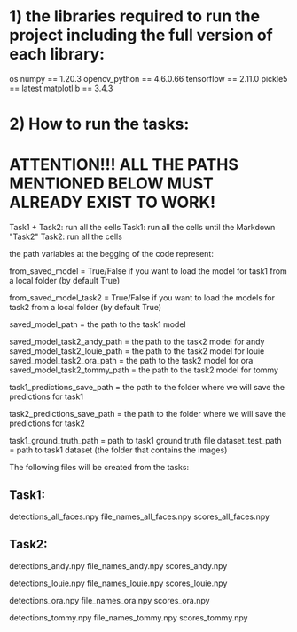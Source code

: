 # 1) the libraries required to run the project including the full version of each library:

os
numpy == 1.20.3
opencv_python == 4.6.0.66
tensorflow == 2.11.0
pickle5 == latest
matplotlib == 3.4.3

# 2) How to run the tasks:


# ATTENTION!!! ALL THE PATHS MENTIONED BELOW MUST ALREADY EXIST TO WORK!

Task1 + Task2: run all the cells
Task1: run all the cells until the Markdown "Task2"
Task2: run all the cells

the path variables at the begging of the code represent:

from_saved_model = True/False if you want to load the model for task1 from a local folder (by default True)

from_saved_model_task2 = True/False if you want to load the models for task2 from a local folder (by default True)

saved_model_path = the path to the task1 model

saved_model_task2_andy_path = the path to the task2 model for andy
saved_model_task2_louie_path = the path to the task2 model for louie
saved_model_task2_ora_path = the path to the task2 model for ora
saved_model_task2_tommy_path = the path to the task2 model for tommy

task1_predictions_save_path = the path to the folder where we will save the predictions for task1

task2_predictions_save_path = the path to the folder where we will save the predictions for task2

task1_ground_truth_path = path to task1 ground truth file
dataset_test_path = path to task1 dataset (the folder that contains the images)

The following files will be created from the tasks:

## Task1:

detections_all_faces.npy
file_names_all_faces.npy
scores_all_faces.npy

## Task2:

detections_andy.npy
file_names_andy.npy
scores_andy.npy

detections_louie.npy
file_names_louie.npy
scores_louie.npy

detections_ora.npy
file_names_ora.npy
scores_ora.npy

detections_tommy.npy
file_names_tommy.npy
scores_tommy.npy
